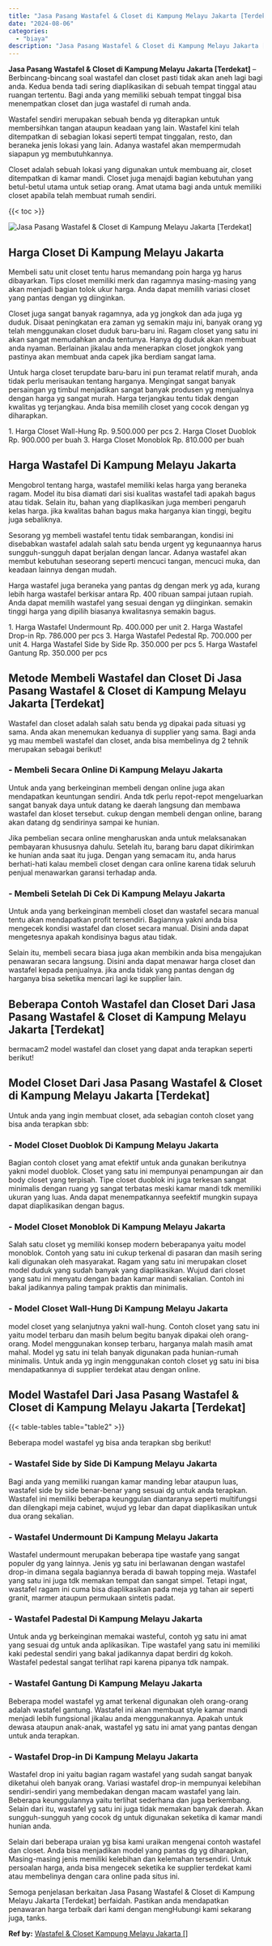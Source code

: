 ```yaml
---
title: "Jasa Pasang Wastafel & Closet di Kampung Melayu Jakarta [Terdekat]"
date: "2024-08-06"
categories: 
  - "biaya"
description: "Jasa Pasang Wastafel & Closet di Kampung Melayu Jakarta [Terdekat]. Semoga penjelasan berkaitan Jasa Pasang Wastafel & Closet di Kampung Melayu Jakarta [Ter..."
---
```


**Jasa Pasang Wastafel & Closet di Kampung Melayu Jakarta \[Terdekat\]** – Berbincang-bincang soal wastafel dan closet pasti tidak akan aneh lagi bagi anda. Kedua benda tadi sering diaplikasikan di sebuah tempat tinggal atau ruangan tertentu. Bagi anda yang memiliki sebuah tempat tinggal bisa menempatkan closet dan juga wastafel di rumah anda.

Wastafel sendiri merupakan sebuah benda yg diterapkan untuk membersihkan tangan ataupun keadaan yang lain. Wastafel kini telah ditempatkan di sebagian lokasi seperti tempat tinggalan, resto, dan beraneka jenis lokasi yang lain. Adanya wastafel akan mempermudah siapapun yg membutuhkannya.

Closet adalah sebuah lokasi yang digunakan untuk membuang air, closet ditempatkan di kamar mandi. Closet juga menajdi bagian kebutuhan yang betul-betul utama untuk setiap orang. Amat utama bagi anda untuk memiliki closet apabila telah membuat rumah sendiri.

{{< toc >}}

![Jasa Pasang Wastafel & Closet di Kampung Melayu Jakarta [Terdekat]](/images/wastafel-closet-murah41.png)

## Harga Closet Di Kampung Melayu Jakarta

Membeli satu unit closet tentu harus memandang poin harga yg harus dibayarkan. Tips closet memiliki merk dan ragamnya masing-masing yang akan menjadi bagian tolok ukur harga. Anda dapat memilih variasi closet yang pantas dengan yg diinginkan.

Closet juga sangat banyak ragamnya, ada yg jongkok dan ada juga yg duduk. Disaat peningkatan era zaman yg semakin maju ini, banyak orang yg telah menggunakan closet duduk baru-baru ini. Ragam closet yang satu ini akan sangat memudahkan anda tentunya. Hanya dg duduk akan membuat anda nyaman. Berlainan jikalau anda menerapkan closet jongkok yang pastinya akan membuat anda capek jika berdiam sangat lama.

Untuk harga closet terupdate baru-baru ini pun teramat relatif murah, anda tidak perlu merisaukan tentang harganya. Mengingat sangat banyak persaingan yg timbul menjadikan sangat banyak produsen yg menjualnya dengan harga yg sangat murah. Harga terjangkau tentu tidak dengan kwalitas yg terjangkau. Anda bisa memilih closet yang cocok dengan yg diharapkan.

1\. Harga Closet Wall-Hung Rp. 9.500.000 per pcs 2. Harga Closet Duoblok Rp. 900.000 per buah 3. Harga Closet Monoblok Rp. 810.000 per buah

## Harga Wastafel Di Kampung Melayu Jakarta

Mengobrol tentang harga, wastafel memiliki kelas harga yang beraneka ragam. Model itu bisa diamati dari sisi kualitas wastafel tadi apakah bagus atau tidak. Selain itu, bahan yang diaplikasikan juga memberi pengaruh kelas harga. jika kwalitas bahan bagus maka harganya kian tinggi, begitu juga sebaliknya.

Sesorang yg membeli wastafel tentu tidak sembarangan, kondisi ini disebabkan wastafel adalah salah satu benda urgent yg kegunaannya harus sungguh-sungguh dapat berjalan dengan lancar. Adanya wastafel akan membut kebutuhan seseorang seperti mencuci tangan, mencuci muka, dan keadaan lainnya dengan mudah.

Harga wastafel juga beraneka yang pantas dg dengan merk yg ada, kurang lebih harga wastafel berkisar antara Rp. 400 ribuan sampai jutaan rupiah. Anda dapat memilih wastafel yang sesuai dengan yg diinginkan. semakin tinggi harga yang dipilih biasanya kwalitasnya semakin bagus.

1\. Harga Wastafel Undermount Rp. 400.000 per unit 2. Harga Wastafel Drop-in Rp. 786.000 per pcs 3. Harga Wastafel Pedestal Rp. 700.000 per unit 4. Harga Wastafel Side by Side Rp. 350.000 per pcs 5. Harga Wastafel Gantung Rp. 350.000 per pcs

## Metode Membeli Wastafel dan Closet Di Jasa Pasang Wastafel & Closet di Kampung Melayu Jakarta \[Terdekat\]

Wastafel dan closet adalah salah satu benda yg dipakai pada situasi yg sama. Anda akan menemukan keduanya di supplier yang sama. Bagi anda yg mau membeli wastafel dan closet, anda bisa membelinya dg 2 tehnik merupakan sebagai berikut!

### \- Membeli Secara Online Di Kampung Melayu Jakarta

Untuk anda yang berkeinginan membeli dengan online juga akan mendapatkan keuntungan sendiri. Anda tdk perlu repot-repot mengeluarkan sangat banyak daya untuk datang ke daerah langsung dan membawa wastafel dan kloset tersebut. cukup dengan membeli dengan online, barang akan datang dg sendirinya sampai ke hunian.

Jika pembelian secara online mengharuskan anda untuk melaksanakan pembayaran khususnya dahulu. Setelah itu, barang baru dapat dikirimkan ke hunian anda saat itu juga. Dengan yang semacam itu, anda harus berhati-hati kalau membeli closet dengan cara online karena tidak seluruh penjual menawarkan garansi terhadap anda.

### \- Membeli Setelah Di Cek Di Kampung Melayu Jakarta

Untuk anda yang berkeinginan membeli closet dan wastafel secara manual tentu akan mendapatkan profit tersendiri. Bagiannya yakni anda bisa mengecek kondisi wastafel dan closet secara manual. Disini anda dapat mengetesnya apakah kondisinya bagus atau tidak.

Selain itu, membeli secara biasa juga akan membikin anda bisa mengajukan penawaran secara langsung. Disini anda dapat menawar harga closet dan wastafel kepada penjualnya. jika anda tidak yang pantas dengan dg harganya bisa seketika mencari lagi ke supplier lain.

## Beberapa Contoh Wastafel dan Closet Dari Jasa Pasang Wastafel & Closet di Kampung Melayu Jakarta \[Terdekat\]

bermacam2 model wastafel dan closet yang dapat anda terapkan seperti berikut!

## Model Closet Dari Jasa Pasang Wastafel & Closet di Kampung Melayu Jakarta \[Terdekat\]

Untuk anda yang ingin membuat closet, ada sebagian contoh closet yang bisa anda terapkan sbb:

### \- Model Closet Duoblok Di Kampung Melayu Jakarta

Bagian contoh closet yang amat efektif untuk anda gunakan berikutnya yakni model duoblok. Closet yang satu ini mempunyai penampungan air dan body closet yang terpisah. Tipe closet duoblok ini juga terkesan sangat minimalis dengan ruang yg sangat terbatas meski kamar mandi tdk memiliki ukuran yang luas. Anda dapat menempatkannya seefektif mungkin supaya dapat diaplikasikan dengan bagus.

### \- Model Closet Monoblok Di Kampung Melayu Jakarta

Salah satu closet yg memiliki konsep modern beberapanya yaitu model monoblok. Contoh yang satu ini cukup terkenal di pasaran dan masih sering kali digunakan oleh masyarakat. Ragam yang satu ini merupakan closet model duduk yang sudah banyak yang diaplikasikan. Wujud dari closet yang satu ini menyatu dengan badan kamar mandi sekalian. Contoh ini bakal jadikannya paling tampak praktis dan minimalis.

### \- Model Closet Wall-Hung Di Kampung Melayu Jakarta

model closet yang selanjutnya yakni wall-hung. Contoh closet yang satu ini yaitu model terbaru dan masih belum begitu banyak dipakai oleh orang-orang. Model menggunakan konsep terbaru, harganya malah masih amat mahal. Model yg satu ini telah banyak digunakan pada hunian-rumah minimalis. Untuk anda yg ingin menggunakan contoh closet yg satu ini bisa mendapatkannya di supplier terdekat atau dengan online.

## Model Wastafel Dari Jasa Pasang Wastafel & Closet di Kampung Melayu Jakarta \[Terdekat\]

{{< table-tables table="table2" >}}

Beberapa model wastafel yg bisa anda terapkan sbg berikut!

### \- Wastafel Side by Side Di Kampung Melayu Jakarta

Bagi anda yang memiliki ruangan kamar manding lebar ataupun luas, wastafel side by side benar-benar yang sesuai dg untuk anda terapkan. Wastafel ini memiliki beberapa keunggulan diantaranya seperti multifungsi dan dilengkapi meja cabinet, wujud yg lebar dan dapat diaplikasikan untuk dua orang sekalian.

### \- Wastafel Undermount Di Kampung Melayu Jakarta

Wastafel undermount merupakan beberapa tipe wastafe yang sangat populer dg yang lainnya. Jenis yg satu ini berlawanan dengan wastafel drop-in dimana segala bagiannya berada di bawah topping meja. Wastafel yang satu ini juga tdk memakan tempat dan sangat simpel. Tetapi ingat, wastafel ragam ini cuma bisa diaplikasikan pada meja yg tahan air seperti granit, marmer ataupun permukaan sintetis padat.

### \- Wastafel Padestal Di Kampung Melayu Jakarta

Untuk anda yg berkeinginan memakai wasteful, contoh yg satu ini amat yang sesuai dg untuk anda aplikasikan. Tipe wastafel yang satu ini memiliki kaki pedestal sendiri yang bakal jadikannya dapat berdiri dg kokoh. Wastafel pedestal sangat terlihat rapi karena pipanya tdk nampak.

### \- Wastafel Gantung Di Kampung Melayu Jakarta

Beberapa model wastafel yg amat terkenal digunakan oleh orang-orang adalah wastafel gantung. Wastafel ini akan membuat style kamar mandi menjadi lebih fungsional jikalau anda menggunakannya. Apakah untuk dewasa ataupun anak-anak, wastafel yg satu ini amat yang pantas dengan untuk anda terapkan.

### \- Wastafel Drop-in Di Kampung Melayu Jakarta

Wastafel drop ini yaitu bagian ragam wastafel yang sudah sangat banyak diketahui oleh banyak orang. Variasi wastafel drop-in mempunyai kelebihan sendiri-sendiri yang membedakan dengan macam wastafel yang lain. Beberapa keunggulannya yaitu terlihat sederhana dan juga berkembang. Selain dari itu, wastafel yg satu ini juga tidak memakan banyak daerah. Akan sungguh-sungguh yang cocok dg untuk digunakan seketika di kamar mandi hunian anda.

Selain dari beberapa uraian yg bisa kami uraikan mengenai contoh wastafel dan closet. Anda bisa menjadikan model yang pantas dg yg diharapkan, Masing-masing jenis memiliki kelebihan dan kelemahan tersendiri. Untuk persoalan harga, anda bisa mengecek seketika ke supplier terdekat kami atau membelinya dengan cara online pada situs ini.

Semoga penjelasan berkaitan Jasa Pasang Wastafel & Closet di Kampung Melayu Jakarta \[Terdekat\] berfaidah. Pastikan anda mendapatkan penawaran harga terbaik dari kami dengan mengHubungi kami sekarang juga, tanks.

**Ref by:** [Wastafel & Closet Kampung Melayu Jakarta []](https://id.wikipedia.org/wiki/Wastafel)
